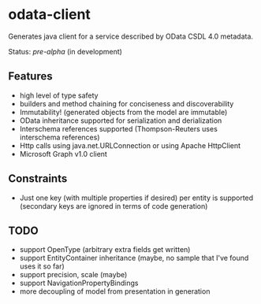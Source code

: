 # odata-client
Generates java client for a service described by OData CSDL 4.0 metadata. 

Status: *pre-alpha* (in development)

## Features
* high level of type safety
* builders and method chaining for conciseness and discoverability
* Immutability! (generated objects from the model are immutable)
* OData inheritance supported for serialization and derialization
* Interschema references supported (Thompson-Reuters uses interschema references)
* Http calls using java.net.URLConnection or using Apache HttpClient
* Microsoft Graph v1.0 client

## Constraints
* Just one key (with multiple properties if desired) per entity is supported (secondary keys are ignored in terms of code generation)

## TODO
* support OpenType (arbitrary extra fields get written)
* support EntityContainer inheritance (maybe, no sample that I've found uses it so far)
* support precision, scale (maybe)
* support NavigationPropertyBindings
* more decoupling of model from presentation in generation


